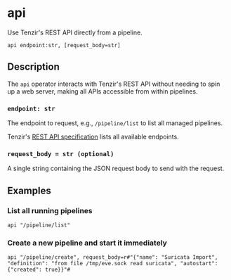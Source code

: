 # api

Use Tenzir's REST API directly from a pipeline.

```tql
api endpoint:str, [request_body=str]
```

## Description

The `api` operator interacts with Tenzir's REST API without needing to spin up a
web server, making all APIs accessible from within pipelines.

### `endpoint: str`

The endpoint to request, e.g., `/pipeline/list` to list all managed pipelines.

Tenzir's [REST API specification](/api) lists all available endpoints.

### `request_body = str (optional)`

A single string containing the JSON request body to send with the request.

## Examples

### List all running pipelines

```tql
api "/pipeline/list"
```

### Create a new pipeline and start it immediately

```tql
api "/pipeline/create", request_body=r#"{"name": "Suricata Import", "definition": "from file /tmp/eve.sock read suricata", "autostart": {"created": true}}"#
```
